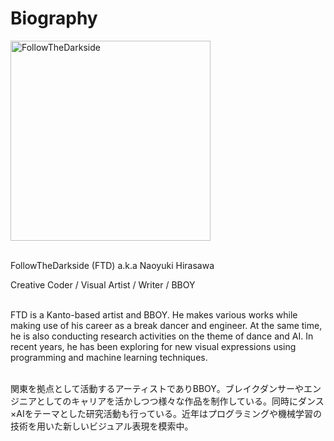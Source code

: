 # Biography
<img src="https://user-images.githubusercontent.com/9309605/116735565-abf0d400-aa29-11eb-99c9-5df04fe8c03d.jpg" width="320px" height="320px" alt="FollowTheDarkside">
<br><br>

FollowTheDarkside (FTD) a.k.a Naoyuki Hirasawa
<br>

Creative Coder / Visual Artist / Writer / BBOY
<br><br>

FTD is a Kanto-based artist and BBOY. He makes various works while making use of his career as a break dancer and engineer. At the same time, he is also conducting research activities on the theme of dance and AI. In recent years, he has been exploring for new visual expressions using programming and machine learning techniques.
<br><br>

関東を拠点として活動するアーティストでありBBOY。ブレイクダンサーやエンジニアとしてのキャリアを活かしつつ様々な作品を制作している。同時にダンス×AIをテーマとした研究活動も行っている。近年はプログラミングや機械学習の技術を用いた新しいビジュアル表現を模索中。
<br>
